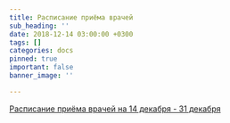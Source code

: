 ```yaml
---
title: Расписание приёма врачей
sub_heading: ''
date: 2018-12-14 03:00:00 +0300
tags: []
categories: docs
pinned: true
important: false
banner_image: ''

---
```

[Расписание приёма врачей на 14 декабря - 31 декабря](/uploads/FilePath_200.pdf "Расписание приёма врачей на 14 декабря - 31 декабря")